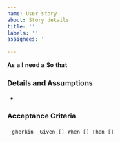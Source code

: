 ```yaml
---
name: User story
about: Story details
title: ''
labels: ''
assignees: ''

---
```


**As a**
**I need a**
**So that**

### Details and Assumptions 
*

### Acceptance Criteria

` ` `gherkin 
Given []
When []
Then []
` ` `
